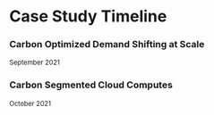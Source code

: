 # Case Study Timeline

### Carbon Optimized Demand Shifting at Scale
<sup>September 2021</sup>

### Carbon Segmented Cloud Computes
<sup>October 2021</sup>
